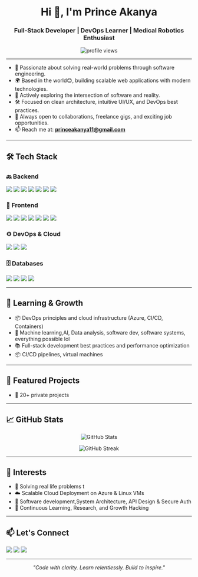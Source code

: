 <h1 align="center">Hi 👋, I'm Prince Akanya</h1>
<h3 align="center">Full-Stack Developer | DevOps Learner | Medical Robotics Enthusiast</h3>

<p align="center">
  <img src="https://komarev.com/ghpvc/?username=prince-akanya&label=Profile%20views&color=0e75b6&style=flat" alt="profile views" />
</p>

---

- 🧠 Passionate about solving real-world problems through software engineering.
- 🌍 Based in the world😊, building scalable web applications with modern technologies.
- 🚀 Actively exploring the intersection of software and reality.
- 🛠️ Focused on clean architecture, intuitive UI/UX, and DevOps best practices.
- 🤝 Always open to collaborations, freelance gigs, and exciting job opportunities.
- 📫 Reach me at: **princeakanya11@gmail.com**

---

## 🛠️ Tech Stack


### 🔙 Backend
<p>
  <img src="https://img.shields.io/badge/Python-3776AB?style=for-the-badge&logo=python&logoColor=white" />
  <img src="https://img.shields.io/badge/Django-092E20?style=for-the-badge&logo=django&logoColor=white" />
  <img src="https://img.shields.io/badge/FastAPI-009688?style=for-the-badge&logo=fastapi&logoColor=white" />
  <img src="https://img.shields.io/badge/Java-007396?style=for-the-badge&logo=java&logoColor=white" />
  <img src="https://img.shields.io/badge/SpringBoot-6DB33F?style=for-the-badge&logo=spring-boot&logoColor=white" />
  <img src="https://img.shields.io/badge/PHP-777BB4?style=for-the-badge&logo=php&logoColor=white" />
  <img src="https://img.shields.io/badge/JavaScript-F7DF1E?style=for-the-badge&logo=javascript&logoColor=black" />
</p>

### 🎨 Frontend
<p>
  <img src="https://img.shields.io/badge/HTML5-E34F26?style=for-the-badge&logo=html5&logoColor=white" />
  <img src="https://img.shields.io/badge/CSS3-1572B6?style=for-the-badge&logo=css3&logoColor=white" />
  <img src="https://img.shields.io/badge/TailwindCSS-38B2AC?style=for-the-badge&logo=tailwind-css&logoColor=white" />
  <img src="https://img.shields.io/badge/Vue.js-42b883?style=for-the-badge&logo=vue.js&logoColor=white" />
  <img src="https://img.shields.io/badge/Nuxt-00DC82?style=for-the-badge&logo=nuxt.js&logoColor=white" />
  <img src="https://img.shields.io/badge/React-20232a?style=for-the-badge&logo=react&logoColor=61DAFB" />
  <img src="https://img.shields.io/badge/Angular-DD0031?style=for-the-badge&logo=angular&logoColor=white" />
</p>

### ⚙️ DevOps & Cloud
<p>
  <img src="https://img.shields.io/badge/Azure-0078D4?style=for-the-badge&logo=azure-devops&logoColor=white" />
  <img src="https://img.shields.io/badge/AWS-232F3E?style=for-the-badge&logo=amazon-aws&logoColor=white" />
  <img src="https://img.shields.io/badge/Cloudinary-3448C5?style=for-the-badge&logo=cloudinary&logoColor=white" />
</p>

### 🗄️ Databases
<p>
  <img src="https://img.shields.io/badge/MySQL-4479A1?style=for-the-badge&logo=mysql&logoColor=white" />
  <img src="https://img.shields.io/badge/PostgreSQL-4169E1?style=for-the-badge&logo=postgresql&logoColor=white" />
  <img src="https://img.shields.io/badge/SQL_Server-CC2927?style=for-the-badge&logo=microsoft-sql-server&logoColor=white" />
  <img src="https://img.shields.io/badge/MongoDB-47A248?style=for-the-badge&logo=mongodb&logoColor=white" />
</p>


---

## 🌱 Learning & Growth

- 📦 DevOps principles and cloud infrastructure (Azure, CI/CD, Containers)
- 🧬 Machine learning,AI, Data analysis, software dev, software systems, everything possible lol
- 📚 Full-stack development best practices and performance optimization
- 📦 CI/CD pipelines, virtual machines  

---

## 🧩 Featured Projects
- 🔗 20+ private projects

---

## 📈 GitHub Stats

<p align="center">
  <img src="https://github-readme-stats.vercel.app/api?username=prince-akanya&show_icons=true&theme=radical" alt="GitHub Stats" />
</p>

<p align="center">
  <img src="https://github-readme-streak-stats.herokuapp.com/?user=prince-akanya&theme=radical" alt="GitHub Streak" />
</p>

---

## 🧠 Interests

- 🏥 Solving real life problems t  
- ☁️ Scalable Cloud Deployment on Azure & Linux VMs  
- 🧩 Software development,System Architecture, API Design & Secure Auth  
- 🧠 Continuous Learning, Research, and Growth Hacking

---

## 📫 Let's Connect

<p>
  <a href="www.linkedin.com/in/prince-akanya-658949216"><img src="https://img.shields.io/badge/LinkedIn-blue?style=for-the-badge&logo=linkedin&logoColor=white"/></a>
  <a href="mailto:princeakanya11@gmail.com"><img src="https://img.shields.io/badge/Gmail-D14836?style=for-the-badge&logo=gmail&logoColor=white"/></a>
  <a href="https://twitter.com/thePrince1z"><img src="https://img.shields.io/badge/Twitter-1DA1F2?style=for-the-badge&logo=twitter&logoColor=white"/></a>
</p>

---

<p align="center"><i>"Code with clarity. Learn relentlessly. Build to inspire."</i></p>
